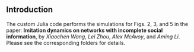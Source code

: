 ## Introduction

The custom Julia code performs the simulations for Figs. 2, 3, and 5 in the paper: **Imitation dynamics on networks with incomplete social information**, by *Xiaochen Wang*, *Lei Zhou*, *Alex McAvoy*, and *Aming Li*. Please see the corresponding folders for details. 
